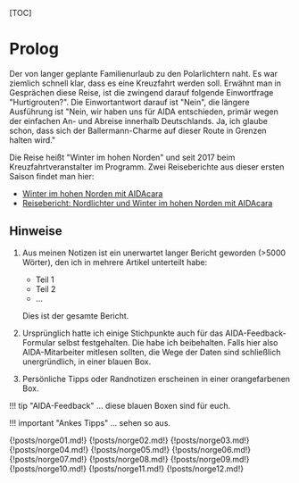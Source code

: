 <!--
.. title: Love Boat - The Real Story. Kreuzfahrt in den hohen Norden
.. slug: norge2019page
.. date: 2019-03-10 21:47:06 UTC+01:00
.. tags: norwegen,norway,kreuzfahrt,cruise
.. category: unterwegs
.. link: 
.. description: 
.. type: text
-->

[TOC]

# Prolog

Der von langer geplante Familienurlaub zu den Polarlichtern naht. Es war ziemlich schnell klar, dass es eine Kreuzfahrt werden soll. Erwähnt man in Gesprächen diese Reise, ist die zwingend darauf folgende Einwortfrage "Hurtigrouten?". Die Einwortantwort darauf ist "Nein", die längere Ausführung ist "Nein, wir haben uns für AIDA entschieden, primär wegen der einfachen An- und Abreise innerhalb Deutschlands. Ja, ich glaube schon, dass sich der Ballermann-Charme auf dieser Route in Grenzen halten wird."

Die Reise heißt "Winter im hohen Norden" und seit 2017 beim Kreuzfahrtveranstalter im Programm. Zwei Reiseberichte aus dieser ersten Saison findet man hier:

* [Winter im hohen Norden mit AIDAcara](https://www.thomasrenker.de/cruise/winter-im-hohen-norden-mit-aidacara-2017/)
* [Reisebericht: Nordlichter und Winter im hohen Norden mit AIDAcara](https://www.kreuzfahrtpiraten.de/reisebericht-winter-im-hohen-norden-mit-aidacara/)

## Hinweise

1.  Aus meinen Notizen ist ein unerwartet langer Bericht geworden (>5000 Wörter), den ich in mehrere Artikel unterteilt habe:
   
    *   Teil 1
    *   Teil 2
    *   ...
        
    Dies ist der gesamte Bericht.

2.  Ursprünglich hatte ich einige Stichpunkte auch für das AIDA-Feedback-Formular selbst festgehalten. Die habe ich beibehalten. Falls hier also AIDA-Mitarbeiter mitlesen sollten, die Wege der Daten sind schließlich unergründlich, in einer blauen Box.

3.  Persönliche Tipps oder Randnotizen erscheinen in einer orangefarbenen Box.
   
!!! tip "AIDA-Feedback"
    ... diese blauen Boxen sind für euch.

!!! important "Ankes Tipps"
    ... sehen so aus.

{!posts/norge01.md!}
{!posts/norge02.md!}
{!posts/norge03.md!}
{!posts/norge04.md!}
{!posts/norge05.md!}
{!posts/norge06.md!}
{!posts/norge07.md!}
{!posts/norge08.md!}
{!posts/norge09.md!}
{!posts/norge10.md!}
{!posts/norge11.md!}
{!posts/norge12.md!}

